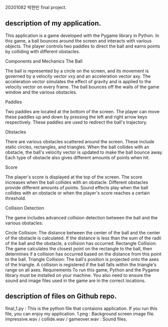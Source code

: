 20201082 박현빈 final project.

## description of my application.

This application is a game developed with the Pygame library in Python. In this game, a ball bounces around the screen and interacts with various objects. The player controls two paddles to direct the ball and earns points by colliding with different obstacles.

Components and Mechanics
The Ball

The ball is represented by a circle on the screen, and its movement is governed by a velocity vector vxy and an acceleration vector axy. The acceleration vector simulates the effect of gravity and is applied to the velocity vector on every frame. The ball bounces off the walls of the game window and the various obstacles.

Paddles

Two paddles are located at the bottom of the screen. The player can move these paddles up and down by pressing the left and right arrow keys respectively. These paddles are used to redirect the ball's trajectory.

Obstacles

There are various obstacles scattered around the screen. These include static circles, rectangles, and triangles. When the ball collides with an obstacle, the ball's velocity vector is updated to make the ball bounce away. Each type of obstacle also gives different amounts of points when hit.

Score

The player's score is displayed at the top of the screen. The score increases when the ball collides with an obstacle. Different obstacles provide different amounts of points. Sound effects play when the ball collides with an obstacle or when the player's score reaches a certain threshold.

Collision Detection

The game includes advanced collision detection between the ball and the various obstacles:

Circle Collision: The distance between the center of the ball and the center of the obstacle is calculated. If the distance is less than the sum of the radii of the ball and the obstacle, a collision has occurred.
Rectangle Collision: The game calculates the closest point on the rectangle to the ball, then determines if a collision has occurred based on the distance from this point to the ball.
Triangle Collision: The ball's position is projected onto the axes of the triangle. A collision is registered if the ball falls within the triangle's range on all axes.
Requirements
To run this game, Python and the Pygame library must be installed on your machine. You also need to ensure the sound and image files used in the game are in the correct locations.

## description of files on Github repo.
final_1.py : This is the python file that contaions application. If you run this file, you can enjoy my application.
1.png : Background screen image file.
impressive.wav / collide.wav / gameover.wav : Sound files.
